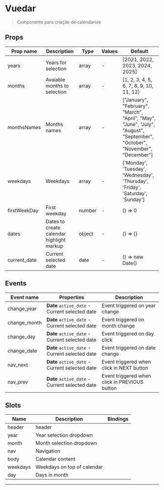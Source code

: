 # Vuedar

> Componente para criação de calendarios

## Props

| Prop name    | Description                               | Type   | Values | Default                                                                                                                    |
| ------------ | ----------------------------------------- | ------ | ------ | -------------------------------------------------------------------------------------------------------------------------- |
| years        | Years for selection                       | array  | -      | [2021, 2022, 2023, 2024, 2025]                                                                                             |
| months       | Avaiable months to selection              | array  | -      | [1, 2, 3, 4, 5, 6, 7, 8, 9, 10, 11, 12]                                                                                    |
| monthsNames  | Months names                              | array  | -      | ["January", "February", "March", "April", "May", "June", "July", "August", "September", "October", "November", "December"] |
| weekdays     | Weekdays                                  | array  | -      | ['Monday', 'Tuesday', 'Wednesday', 'Thursday', 'Friday', 'Saturday', 'Sunday']                                             |
| firstWeekDay | First weekday                             | number | -      | () => 0                                                                                                                    |
| dates        | Dates to create calendar highlight markup | object | -      | () => {}                                                                                                                   |
| current_date | Current selected date                     | date   | -      | () => new Date()                                                                                                           |

## Events

| Event name   | Properties                                     | Description                                   |
| ------------ | ---------------------------------------------- | --------------------------------------------- |
| change_year  | **Date** `active_date` - Current selected date | Event triggered on year change                |
| change_month | **Date** `active_date` - Current selected date | Event triggered on month change               |
| change_day   | **Date** `active_date` - Current selected date | Event triggered on day click                  |
| change_date  | **Date** `active_date` - Current selected date | Event triggered on date change                |
| nav_next     | **Date** `active_date` - Current selected date | Event triggered when click in NEXT button     |
| nav_prev     | **Date** `active_date` - Current selected date | Event triggered when click in PREVIOUS button |

## Slots

| Name     | Description                 | Bindings |
| -------- | --------------------------- | -------- |
| header   | header                      |          |
| year     | Year selection dropdown     |          |
| month    | Month selection dropdown    |          |
| nav      | Navigation                  |          |
| body     | Calendar content            |          |
| weekdays | Weekdays on top of calendar |          |
| day      | Days in month               |          |

---

